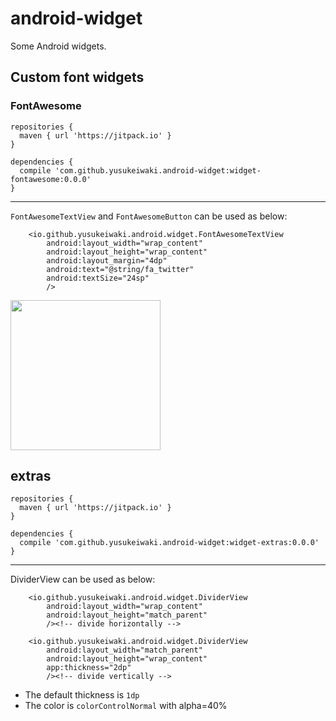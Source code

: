 # android-widget

Some Android widgets.

## Custom font widgets

### FontAwesome

```
repositories {
  maven { url 'https://jitpack.io' }
}

dependencies {
  compile 'com.github.yusukeiwaki.android-widget:widget-fontawesome:0.0.0'
}
```

---

`FontAwesomeTextView` and `FontAwesomeButton` can be used as below:

```
    <io.github.yusukeiwaki.android.widget.FontAwesomeTextView
        android:layout_width="wrap_content"
        android:layout_height="wrap_content"
        android:layout_margin="4dp"
        android:text="@string/fa_twitter"
        android:textSize="24sp"
        />
```

<img src="https://cloud.githubusercontent.com/assets/11763113/22398432/ea5b7e38-e5cb-11e6-8ca4-a323350911b3.png" width=240/>


## extras

```
repositories {
  maven { url 'https://jitpack.io' }
}

dependencies {
  compile 'com.github.yusukeiwaki.android-widget:widget-extras:0.0.0'
}
```

---

DividerView can be used as below:

```
    <io.github.yusukeiwaki.android.widget.DividerView
        android:layout_width="wrap_content"
        android:layout_height="match_parent"
        /><!-- divide horizontally -->

    <io.github.yusukeiwaki.android.widget.DividerView
        android:layout_width="match_parent"
        android:layout_height="wrap_content"
        app:thickness="2dp"
        /><!-- divide vertically -->
```

* The default thickness is `1dp`
* The color is `colorControlNormal` with alpha=40%
